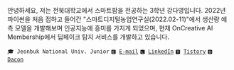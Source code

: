 안녕하세요, 저는 전북대학교에서 스마트팜을 전공하는 3학년 강다영입니다. 2022년 파이썬을 처음 접하고 들어간 "스마트디지털농업연구실(2022.02-11)"에서 생산량 예측 모델을 개발해보며 인공지능에 흥미를 가지게 되었으며, 현재 OnCreative AI Membership에서 딥페이크 탐지 서비스를 개발하고 있습니다.

<code>🎓 Jeonbuk National Univ. Junior</code> <code>🅴 [E-mail](mailto:kallzero1008@jbnu.ac.kr)</code> <code>🅻 [LinkedIn](https://www.linkedin.com/in/riverallzero/)</code> <code>🆃 [Tistory](https://riverallzero.tistory.com/)</code> <code>🅳 [Dacon](https://dacon.io/myprofile/452547/home)</code> 
